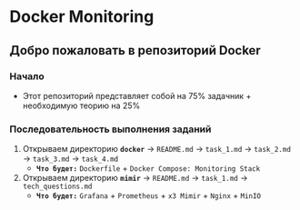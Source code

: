 # Docker Monitoring

## Добро пожаловать в репозиторий Docker

### Начало
- Этот репозиторий представляет собой на 75% задачник + необходимую теорию на 25%

### Последовательность выполнения заданий
  1. Открываем директорию **`docker`** → `README.md` → `task_1.md` → `task_2.md` → `task_3.md` → `task_4.md`
      - **`Что будет:`** `Dockerfile` + `Docker Compose: Monitoring Stack`
  3. Открываем директорию **`mimir`** → `README.md` → `task_1.md` → `tech_questions.md`
      - **`Что будет:`** `Grafana` + `Prometheus` + `x3 Mimir` + `Nginx` + `MinIO`
